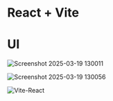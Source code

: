 # React + Vite

# UI

![Screenshot 2025-03-19 130011](https://github.com/user-attachments/assets/523f7e78-bb68-4afb-b4df-5b4e5bb51d4f)


![Screenshot 2025-03-19 130056](https://github.com/user-attachments/assets/a464bf01-c0c2-460b-9dc8-485c2798e5ce)


![Vite-React](https://github.com/user-attachments/assets/ab98c947-1890-4cba-8629-573bd564d0b3)
